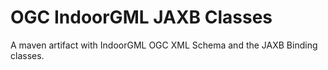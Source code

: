 OGC IndoorGML JAXB Classes
=====

A maven artifact with IndoorGML OGC XML Schema and the JAXB Binding classes.
